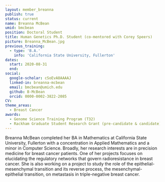 ```yaml
---
layout: member_breanna
publish: true
status: current
name: Breanna McBean
umid: bmcbean
position: Doctoral Student
title: Human Genetics Ph.D. Student (co-mentored with Corey Speers)
picture: Breanna_McBean.jpg
previous_training:
  - type: 'B.A.'
    info: 'California State University, Fullerton'
dates:
  start: 2020-08-31
  end: 
social: 
  google-scholar: cSoEvA8AAAAJ
  linked-in: breanna-mcbean
  email: bmcbean@umich.edu
  github: B-McBean
  orcid: 0000-0002-3822-2085
CV: 
theme_areas:
  - Breast Cancer
awards:
  - Genome Science Training Program (T32)
  - Rackham Graduate Student Research Grant (pre-candidate & candidate)
---
```


Breanna McBean completed her BA in Mathematics at California State University, Fullerton with a concentration in Applied Mathematics and a minor in Computer Science. Broadly, her research interests are in precision medicine for breast cancer patients. One of her projects focuses on elucidating the regulatory networks that govern radioresistance in breast cancer. She is also working on a project to study the role of the epithelial-mesenchymal transition and its reverse process, the mesenchymal-epithelial transition, on metastasis in triple-negative breast cancer. 

